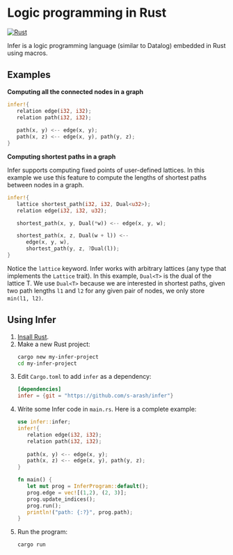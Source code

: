 # Logic programming in Rust
[![Rust](https://github.com/s-arash/infer/actions/workflows/rust.yml/badge.svg)](https://github.com/s-arash/infer/actions/workflows/rust.yml)

Infer is a logic programming language (similar to Datalog) embedded in Rust using macros.

## Examples

**Computing all the connected nodes in a graph**
```Rust
infer!{
   relation edge(i32, i32);
   relation path(i32, i32);
   
   path(x, y) <-- edge(x, y);
   path(x, z) <-- edge(x, y), path(y, z);
}
```

**Computing shortest paths in a graph** 

Infer supports computing fixed points of user-defined lattices. In this example we use this feature to compute the lengths of shortest paths between nodes in a graph.

```Rust
infer!{
   lattice shortest_path(i32, i32, Dual<u32>);
   relation edge(i32, i32, u32);

   shortest_path(x, y, Dual(*w)) <-- edge(x, y, w);

   shortest_path(x, z, Dual(w + l)) <-- 
      edge(x, y, w), 
      shortest_path(y, z, ?Dual(l));
}
```

Notice the `lattice` keyword. Infer works with arbitrary lattices (any type that implements the `Lattice` trait). In this example, `Dual<T>` is the dual of the lattice T. We use `Dual<T>` because we are interested in shortest paths, given two path lengths `l1` and `l2` for any given pair of nodes, we only store `min(l1, l2)`.

## Using Infer
1. [Insall Rust](https://www.rust-lang.org/tools/install).
2. Make a new Rust project:
   ```bash
   cargo new my-infer-project
   cd my-infer-project
   ```
3. Edit `Cargo.toml` to add `infer` as a dependency:
   ```toml
   [dependencies]
   infer = {git = "https://github.com/s-arash/infer"}
   ```
4. Write some Infer code in `main.rs`. Here is a complete example:
   ```rust
   use infer::infer;
   infer!{
      relation edge(i32, i32);
      relation path(i32, i32);
      
      path(x, y) <-- edge(x, y);
      path(x, z) <-- edge(x, y), path(y, z);
   }

   fn main() {
      let mut prog = InferProgram::default();
      prog.edge = vec![(1,2), (2, 3)];
      prog.update_indices();
      prog.run();
      println!("path: {:?}", prog.path);
   }
   ```
5. Run the program:
   ```bash
   cargo run
   ```